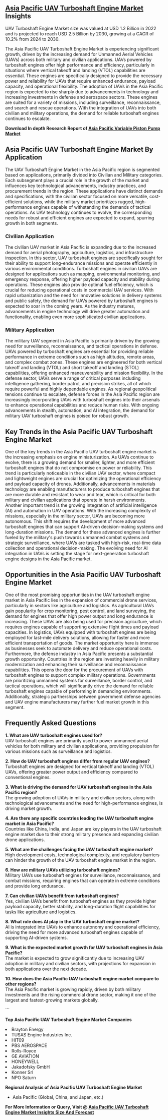 <h2><a href="https://www.verifiedmarketreports.com/download-sample/?rid=245988&amp;utm_source=Github-Feb&amp;utm_medium=219" target="_blank">Asia Pacific UAV Turboshaft Engine Market</a> Insights</h2><p>UAV Turboshaft Engine Market size was valued at USD 1.2 Billion in 2022 and is projected to reach USD 2.5 Billion by 2030, growing at a CAGR of 10.2% from 2024 to 2030.</p><p><p>The Asia Pacific UAV Turboshaft Engine Market is experiencing significant growth, driven by the increasing demand for Unmanned Aerial Vehicles (UAVs) across both military and civilian applications. UAVs powered by turboshaft engines offer high performance and efficiency, particularly in situations where vertical takeoff and landing (VTOL) capabilities are essential. These engines are specifically designed to provide the necessary power and reliability for UAVs that require enhanced endurance, payload capacity, and operational flexibility. The adoption of UAVs in the Asia Pacific region is expected to rise sharply due to advancements in technology and increasing investments in defense and aerospace sectors. These engines are suited for a variety of missions, including surveillance, reconnaissance, and search and rescue operations. With the integration of UAVs into both civilian and military operations, the demand for reliable turboshaft engines continues to escalate. <p><strong>Download In depth Research Report of <a href="https://www.verifiedmarketreports.com/download-sample/?rid=236118&amp;utm_source=Pulse-Dec&amp;utm_medium=219" target="_blank">Asia Pacific Variable Piston Pump Market</a></strong></p></p> <h2>Asia Pacific UAV Turboshaft Engine Market By Application</h2> <p>The UAV Turboshaft Engine Market in the Asia Pacific region is segmented based on applications, primarily divided into Civilian and Military categories. Each subsegment plays a crucial role in the growth of the market and influences key technological advancements, industry practices, and procurement trends in the region. These applications have distinct demands and specifications, with the civilian sector focused on more versatile, cost-efficient solutions, while the military market prioritizes rugged, high-performance engines capable of withstanding the demands of tactical operations. As UAV technology continues to evolve, the corresponding needs for robust and efficient engines are expected to expand, spurring growth in both segments.</p> <h3>Civilian Application</h3> <p>The civilian UAV market in Asia Pacific is expanding due to the increased demand for aerial photography, agriculture, logistics, and infrastructure inspection. In this sector, UAV turboshaft engines are specifically sought for their ability to support long-endurance missions and operate efficiently in various environmental conditions. Turboshaft engines in civilian UAVs are designed for applications such as mapping, environmental monitoring, and emergency response, offering higher payload capacity and stability during operations. These engines also provide optimal fuel efficiency, which is crucial for reducing operational costs in commercial UAV services. With rapid urbanization and the need for innovative solutions in delivery systems and public safety, the demand for UAVs powered by turboshaft engines is expected to soar in the coming years. As the industry matures, advancements in engine technology will drive greater automation and functionality, enabling even more sophisticated civilian applications. <h3>Military Application</h3> <p>The military UAV segment in Asia Pacific is primarily driven by the growing need for surveillance, reconnaissance, and tactical operations in defense. UAVs powered by turboshaft engines are essential for providing reliable performance in extreme conditions such as high altitudes, remote areas, and complex combat zones. These engines are engineered for both vertical takeoff and landing (VTOL) and short takeoff and landing (STOL) capabilities, offering enhanced maneuverability and mission flexibility. In the defense sector, UAVs serve a range of critical purposes including intelligence gathering, border patrol, and precision strikes, all of which require powerful and highly dependable engines. As regional geopolitical tensions continue to escalate, defense forces in the Asia Pacific region are increasingly incorporating UAVs with turboshaft engines into their arsenals to enhance operational capabilities and reduce human risks. With ongoing advancements in stealth, automation, and AI integration, the demand for military UAV turboshaft engines is poised for robust growth.</p> <h2>Key Trends in the Asia Pacific UAV Turboshaft Engine Market</h2> <p>One of the key trends in the Asia Pacific UAV turboshaft engine market is the increasing emphasis on engine miniaturization. As UAVs continue to evolve, there is a growing demand for smaller, lighter, and more efficient turboshaft engines that do not compromise on power or reliability. This trend is particularly noticeable in the civilian UAV sector, where compact and lightweight engines are crucial for optimizing the operational efficiency and payload capacity of drones. Additionally, advancements in materials technology are enabling manufacturers to produce turboshaft engines that are more durable and resistant to wear and tear, which is critical for both military and civilian applications that operate in harsh environments. Another important trend is the growing integration of artificial intelligence (AI) and automation in UAV operations. With the increasing complexity of missions, especially in the military sector, UAVs are becoming more autonomous. This shift requires the development of more advanced turboshaft engines that can support AI-driven decision-making systems and long-duration missions. The demand for these advanced engines is further fueled by the military's push towards unmanned combat systems and strategic surveillance, where UAVs are tasked with high-risk, real-time data collection and operational decision-making. The evolving need for AI integration in UAVs is setting the stage for next-generation turboshaft engine designs in the Asia Pacific market. <h2>Opportunities in the Asia Pacific UAV Turboshaft Engine Market</h2> <p>One of the most promising opportunities in the UAV turboshaft engine market in Asia Pacific lies in the expansion of commercial drone services, particularly in sectors like agriculture and logistics. As agricultural UAVs gain popularity for crop monitoring, pest control, and land surveying, the demand for engines that offer high power output and long endurance is increasing. These UAVs are also being used for precision agriculture, which requires engines capable of supporting extensive flight times and payload capacities. In logistics, UAVs equipped with turboshaft engines are being employed for last-mile delivery solutions, allowing for faster and more efficient transportation of goods. The market opportunity here is immense as businesses seek to automate delivery and reduce operational costs. Furthermore, the defense industry in Asia Pacific presents a substantial growth opportunity. Countries in the region are investing heavily in military modernization and enhancing their surveillance and reconnaissance capabilities. This opens the door for the procurement of UAVs with turboshaft engines to support complex military operations. Governments are prioritizing unmanned systems for surveillance, border control, and tactical operations, which will significantly drive the demand for reliable turboshaft engines capable of performing in demanding environments. Additionally, strategic partnerships between government defense agencies and UAV engine manufacturers may further fuel market growth in this segment. <h2>Frequently Asked Questions</h2> <p><strong>1. What are UAV turboshaft engines used for?</strong><br> UAV turboshaft engines are primarily used to power unmanned aerial vehicles for both military and civilian applications, providing propulsion for various missions such as surveillance and logistics.</p> <p><strong>2. How do UAV turboshaft engines differ from regular UAV engines?</strong><br> Turboshaft engines are designed for vertical takeoff and landing (VTOL) UAVs, offering greater power output and efficiency compared to conventional engines.</p> <p><strong>3. What is driving the demand for UAV turboshaft engines in the Asia Pacific region?</strong><br> The growing adoption of UAVs in military and civilian sectors, along with technological advancements and the need for high-performance engines, is driving market growth.</p> <p><strong>4. Are there any specific countries leading the UAV turboshaft engine market in Asia Pacific?</strong><br> Countries like China, India, and Japan are key players in the UAV turboshaft engine market due to their strong military presence and expanding civilian drone applications.</p> <p><strong>5. What are the challenges facing the UAV turboshaft engine market?</strong><br> High development costs, technological complexity, and regulatory barriers can hinder the growth of the UAV turboshaft engine market in the region.</p> <p><strong>6. How are military UAVs utilizing turboshaft engines?</strong><br> Military UAVs use turboshaft engines for surveillance, reconnaissance, and combat missions, requiring engines that can operate in extreme conditions and provide long endurance.</p> <p><strong>7. Can civilian UAVs benefit from turboshaft engines?</strong><br> Yes, civilian UAVs benefit from turboshaft engines as they provide higher payload capacity, better stability, and long-duration flight capabilities for tasks like agriculture and logistics.</p> <p><strong>8. What role does AI play in the UAV turboshaft engine market?</strong><br> AI is integrated into UAVs to enhance autonomy and operational efficiency, driving the need for more advanced turboshaft engines capable of supporting AI-driven systems.</p> <p><strong>9. What is the expected market growth for UAV turboshaft engines in Asia Pacific?</strong><br> The market is expected to grow significantly due to increasing UAV adoption in military and civilian sectors, with projections for expansion in both applications over the next decade.</p> <p><strong>10. How does the Asia Pacific UAV turboshaft engine market compare to other regions?</strong><br> The Asia Pacific market is growing rapidly, driven by both military investments and the rising commercial drone sector, making it one of the largest and fastest-growing markets globally.</p> ```</p><p><strong>Top Asia Pacific UAV Turboshaft Engine Market Companies</strong></p><div data-test-id=""><p><li>Brayton Energy</li><li> TUSAS Engine Industries Inc.</li><li> HIT09</li><li> PBS AEROSPACE</li><li> Rolls-Royce</li><li> GE AVIATION</li><li> HONEYWELL</li><li> Jakadofsky GmbH</li><li> Konner Srl</li><li> NPO Saturn</li></p><div><strong>Regional Analysis of&nbsp;Asia Pacific UAV Turboshaft Engine Market</strong></div><ul><li dir="ltr"><p dir="ltr">Asia Pacific (Global, China, and Japan, etc.)</p></li></ul><p><strong>For More Information or Query, Visit @&nbsp;</strong><strong><a href="https://www.verifiedmarketreports.com/product/uav-turboshaft-engine-market/?utm_source=Github-Feb&amp;utm_medium=219" target="_blank">Asia Pacific UAV Turboshaft Engine Market Insights Size And Forecast</a></strong></p></div><h2>&nbsp;</h2><div data-test-id="">&nbsp;</div>
